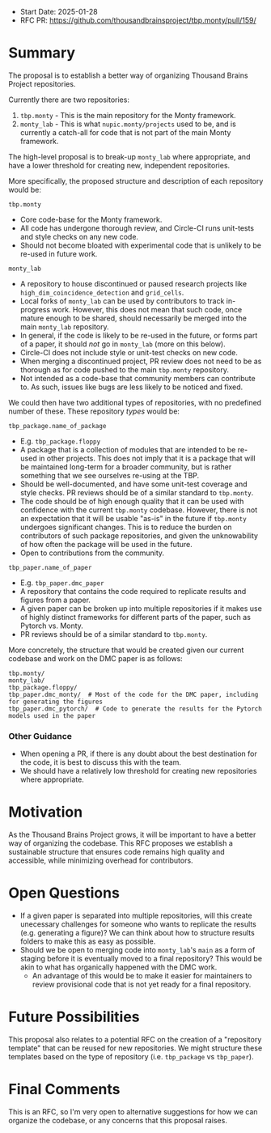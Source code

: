 - Start Date: 2025-01-28
- RFC PR: https://github.com/thousandbrainsproject/tbp.monty/pull/159/

# Summary

The proposal is to establish a better way of organizing Thousand Brains Project repositories.

Currently there are two repositories:

1. `tbp.monty` - This is the main repository for the Monty framework.
2. `monty_lab` - This is what `nupic.monty/projects` used to be, and is currently a catch-all for code that is not part of the main Monty framework.

The high-level proposal is to break-up `monty_lab` where appropriate, and have a lower threshold for creating new, independent repositories.

More specifically, the proposed structure and description of each repository would be:

`tbp.monty`
- Core code-base for the Monty framework.
- All code has undergone thorough review, and Circle-CI runs unit-tests and style checks on any new code.
- Should not become bloated with experimental code that is unlikely to be re-used in future work.

`monty_lab`
- A repository to house discontinued or paused research projects like  `high_dim_coincidence_detection` and `grid_cells`.
- Local forks of `monty_lab` can be used by contributors to track in-progress work. However, this does not mean that such code, once mature enough to be shared, should necessarily be merged into the main `monty_lab` repository.
- In general, if the code is likely to be re-used in the future, or forms part of a paper, it should *not* go in `monty_lab` (more on this below).
- Circle-CI does not include style or unit-test checks on new code. 
- When merging a discontinued project, PR review does not need to be as thorough as for code pushed to the main `tbp.monty` repository.
- Not intended as a code-base that community members can contribute to. As such, issues like bugs are less likely to be noticed and fixed. 

We could then have two additional types of repositories, with no predefined number of these. These repository *types* would be:

`tbp_package.name_of_package`
- E.g. `tbp_package.floppy`
- A package that is a collection of modules that are intended to be re-used in other projects. This does not imply that it is a package that will be maintained long-term for a broader community, but is rather something that we see ourselves re-using at the TBP.
- Should be well-documented, and have some unit-test coverage and style checks. PR reviews should be of a similar standard to `tbp.monty`.
- The code should be of high enough quality that it can be used with confidence with the current `tbp.monty` codebase. However, there is not an expectation that it will be usable "as-is" in the future if `tbp.monty` undergoes significant changes. This is to reduce the burden on contributors of such package repositories, and given the unknowability of how often the package will be used in the future.
- Open to contributions from the community.

`tbp_paper.name_of_paper`
- E.g. `tbp_paper.dmc_paper`
- A repository that contains the code required to replicate results and figures from a paper.
- A given paper can be broken up into multiple repositories if it makes use of highly distinct frameworks for different parts of the paper, such as Pytorch vs. Monty.
- PR reviews should be of a similar standard to `tbp.monty`.

More concretely, the structure that would be created given our current codebase and work on the DMC paper is as follows:

```
tbp.monty/
monty_lab/
tbp_package.floppy/
tbp_paper.dmc_monty/  # Most of the code for the DMC paper, including for generating the figures
tbp_paper.dmc_pytorch/  # Code to generate the results for the Pytorch models used in the paper
```

### Other Guidance
- When opening a PR, if there is any doubt about the best destination for the code, it is best to discuss this with the team.
- We should have a relatively low threshold for creating new repositories where appropriate.

# Motivation

As the Thousand Brains Project grows, it will be important to have a better way of organizing the codebase. This RFC proposes we establish a sustainable structure that ensures code remains high quality and accessible, while minimizing overhead for contributors.

# Open Questions

- If a given paper is separated into multiple repositories, will this create unecessary challenges for someone who wants to replicate the results (e.g. generating a figure)? We can think about how to structure results folders to make this as easy as possible.
- Should we be open to merging code into `monty_lab`'s `main` as a form of staging before it is eventually moved to a final repository? This would be akin to what has organically happened with the DMC work.
    - An advantage of this would be to make it easier for maintainers to review provisional code that is not yet ready for a final repository.

# Future Possibilities

This proposal also relates to a potential RFC on the creation of a "repository template" that can be reused for new repositories. We might structure these templates based on the type of repository (i.e. `tbp_package` vs `tbp_paper`).

# Final Comments

This is an RFC, so I'm very open to alternative suggestions for how we can organize the codebase, or any concerns that this proposal raises.